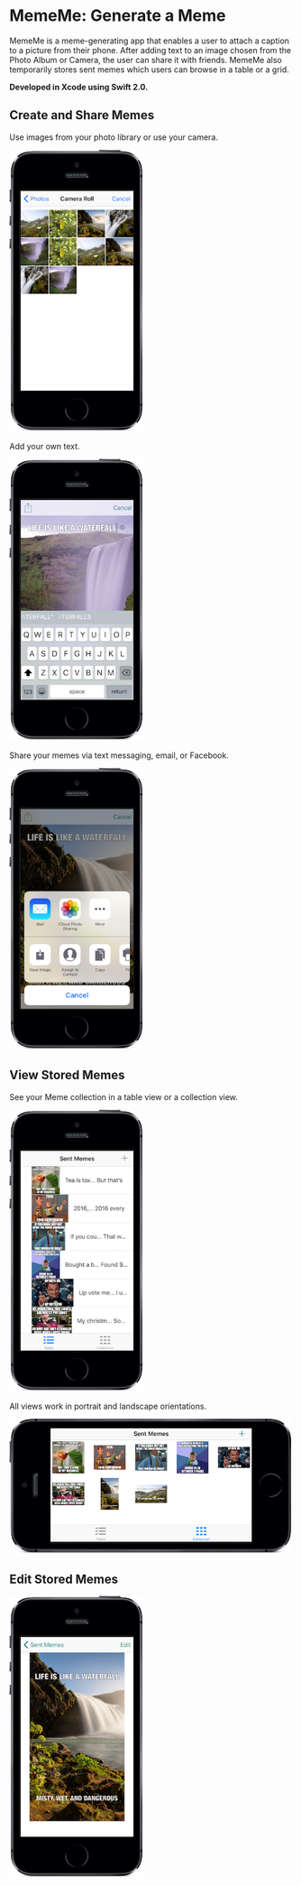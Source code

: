 # MemeMe: Generate a Meme

MemeMe is a meme-generating app that enables a user to attach a caption to a picture from their phone. After adding text to an image chosen from the Photo Album or Camera, the user can share it with friends. MemeMe also temporarily stores sent memes which users can browse in a table or a grid.

**Developed in Xcode using Swift 2.0.**

## Create and Share Memes

Use images from your photo library or use your camera.

![Meme Editor View 2](/doc/m_editor2.png)

Add your own text.

![Meme Editor View 1](/doc/m_editor1.png)

Share your memes via text messaging, email, or Facebook.

![Meme Share View](/doc/m_share.png)

## View Stored Memes
See your Meme collection in a table view or a collection view. 

![Meme Table View](/doc/m_table.png)

All views work in portrait and landscape orientations.

![Meme Collection View](/doc/m_collection.png)

## Edit Stored Memes

![Meme Stored](/doc/m_stored.png)

